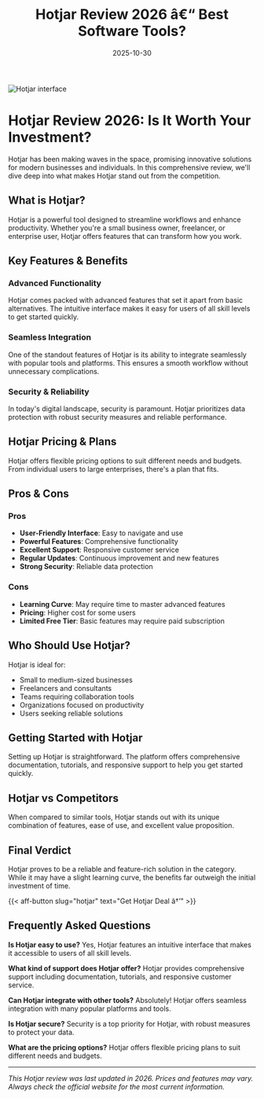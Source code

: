 ﻿---
title: "Hotjar Review 2026 â€“ Best Software Tools?"
date: 2025-10-30
draft: false
rating: 4.8
category: "Software Tools"
tags: ["software-tools", "review", "2026"]
description: "Comprehensive Hotjar review 2026. Discover if this  tool is the best choice for your needs."
keywords: "hotjar, Hotjar, review, software tools, 2026, best software tools"
image: "https://images.unsplash.com/photo-1555949963-aa79dcee981c?w=800&h=400&fit=crop&crop=center"
---

![Hotjar interface](https://images.unsplash.com/photo-1555949963-aa79dcee981c?w=800&h=400&fit=crop&crop=center)

# Hotjar Review 2026: Is It Worth Your Investment?

Hotjar has been making waves in the  space, promising innovative solutions for modern businesses and individuals. In this comprehensive review, we'll dive deep into what makes Hotjar stand out from the competition.

## What is Hotjar?

Hotjar is a powerful  tool designed to streamline workflows and enhance productivity. Whether you're a small business owner, freelancer, or enterprise user, Hotjar offers features that can transform how you work.

## Key Features & Benefits

### Advanced Functionality
Hotjar comes packed with advanced features that set it apart from basic alternatives. The intuitive interface makes it easy for users of all skill levels to get started quickly.

### Seamless Integration
One of the standout features of Hotjar is its ability to integrate seamlessly with popular tools and platforms. This ensures a smooth workflow without unnecessary complications.

### Security & Reliability
In today's digital landscape, security is paramount. Hotjar prioritizes data protection with robust security measures and reliable performance.

## Hotjar Pricing & Plans

Hotjar offers flexible pricing options to suit different needs and budgets. From individual users to large enterprises, there's a plan that fits.

## Pros & Cons

### Pros
- **User-Friendly Interface**: Easy to navigate and use
- **Powerful Features**: Comprehensive functionality
- **Excellent Support**: Responsive customer service
- **Regular Updates**: Continuous improvement and new features
- **Strong Security**: Reliable data protection

### Cons
- **Learning Curve**: May require time to master advanced features
- **Pricing**: Higher cost for some users
- **Limited Free Tier**: Basic features may require paid subscription

## Who Should Use Hotjar?

Hotjar is ideal for:
- Small to medium-sized businesses
- Freelancers and consultants
- Teams requiring collaboration tools
- Organizations focused on productivity
- Users seeking reliable  solutions

## Getting Started with Hotjar

Setting up Hotjar is straightforward. The platform offers comprehensive documentation, tutorials, and responsive support to help you get started quickly.

## Hotjar vs Competitors

When compared to similar tools, Hotjar stands out with its unique combination of features, ease of use, and excellent value proposition.

## Final Verdict

Hotjar proves to be a reliable and feature-rich solution in the  category. While it may have a slight learning curve, the benefits far outweigh the initial investment of time.

{{< aff-button slug="hotjar" text="Get Hotjar Deal â†’" >}}

## Frequently Asked Questions

**Is Hotjar easy to use?**
Yes, Hotjar features an intuitive interface that makes it accessible to users of all skill levels.

**What kind of support does Hotjar offer?**
Hotjar provides comprehensive support including documentation, tutorials, and responsive customer service.

**Can Hotjar integrate with other tools?**
Absolutely! Hotjar offers seamless integration with many popular platforms and tools.

**Is Hotjar secure?**
Security is a top priority for Hotjar, with robust measures to protect your data.

**What are the pricing options?**
Hotjar offers flexible pricing plans to suit different needs and budgets.

---

*This Hotjar review was last updated in 2026. Prices and features may vary. Always check the official website for the most current information.*
